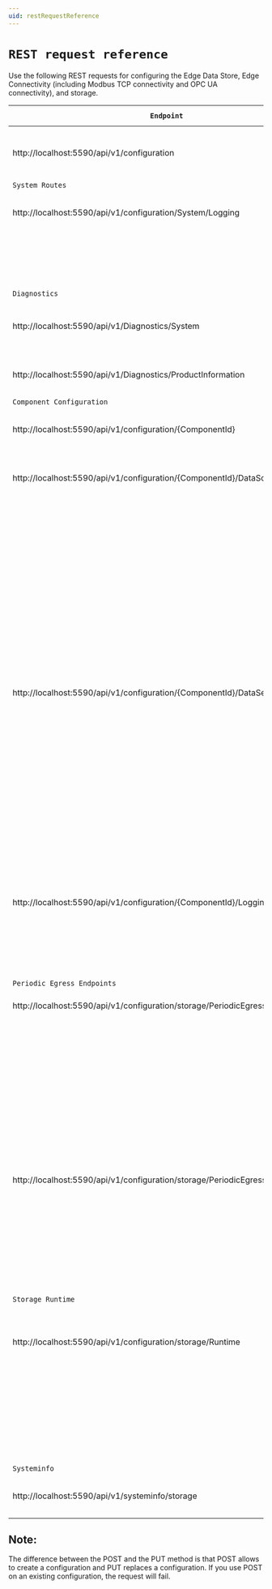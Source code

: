 ```yaml
---
uid: restRequestReference
---
```


# `REST request reference`

Use the following REST requests for configuring the Edge Data Store, Edge Connectivity (including Modbus TCP connectivity and OPC UA connectivity), and storage.

| `Endpoint`          | `HTTP Method`    | `Description` |
|-------------------|----------------|-------------|
| http://localhost:5590/api/v1/configuration| GET | Get all components configurations in Edge System|
| `System Routes` |  |  |
| http://localhost:5590/api/v1/configuration/System/Logging  | GET | Get logging configuration for the Edge System |
| | PUT | Replace logging configuration for the Edge Data Store |
| `Diagnostics` | | |
| http://localhost:5590/api/v1/Diagnostics/System  | GET |Retrieve current system level diagnostics information |
| http://localhost:5590/api/v1/Diagnostics/ProductInformation  | GET |Retrieve current product information |
| `Component Configuration` | | |
| http://localhost:5590/api/v1/configuration/{ComponentId}  | GET | Get all configurations for the ComponentId |
| http://localhost:5590/api/v1/configuration/{ComponentId}/DataSource  | GET |Get data source configuration of Adapter component |
| | POST | Create data source configuration for Adapter component |
| | PUT | Replace data source configuration for Adapter component |
| | DELETE | Delete data source configuration for Adapter component |
| http://localhost:5590/api/v1/configuration/{ComponentId}/DataSelection  | GET | Get data selection configuration of Adapter component |
| | POST | Create data selection configuration for Adapter component |
| | PUT | Replace data selection configuration for Adapter component |
| | DELETE | Delete data selection configuration for Adapter component |
| http://localhost:5590/api/v1/configuration/{ComponentId}/Logging  | GET | Get logging configuration of Adapter component |
| | PUT | Replace logging configuration for Adapter component |
| `Periodic Egress Endpoints` | | |
| http://localhost:5590/api/v1/configuration/storage/PeriodicEgressEndpoints | GET | Get all periodic egress targets |
| | POST | Creates egress endpoints if not present, otherwise fails |
| | PUT | Replaces all egress endpoints |
| | DELETE | Deletes all egress endpoints |
| http://localhost:5590/api/v1/configuration/storage/PeriodicEgressEndpoints/{Id} | GET | Get an individual periodic egress endpoint |
| | PUT | Replaces periodic egress endpoint |
| | DELETE | Deletes periodic egress endpoint |
| `Storage Runtime` | | |
| http://localhost:5590/api/v1/configuration/storage/Runtime | GET | Get Runtime Configuration for Edge Storage - stream limits and Ingress debug |
| | PUT | Replace Runtime Configuration to Edge Storage - stream limits and egress debug |
| `Systeminfo` | | |
| http://localhost:5590/api/v1/systeminfo/storage | GET | Get Stream Count, Type Count, and View Count |

## Note:
The difference between the POST and the PUT method is that POST allows to create a
configuration and PUT replaces a configuration. If you use POST on an existing
configuration, the request will fail.
